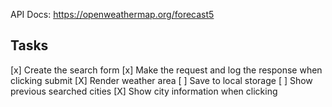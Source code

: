 API Docs: https://openweathermap.org/forecast5


## Tasks
[x] Create the search form
[x] Make the request and log the response when clicking submit
[X] Render weather area
[ ] Save to local storage
[ ] Show previous searched cities
[X] Show city information when clicking 
